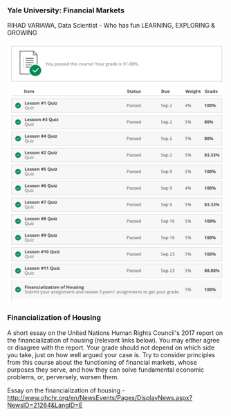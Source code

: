 ### Yale University: Financial Markets
RIHAD VARIAWA, Data Scientist - Who has fun LEARNING, EXPLORING & GROWING

<img src="./image_gallery/fm.png" width="750" height="600"/>

### Financialization of Housing
A short essay on the United Nations Human Rights Council's 2017 report on the financialization of housing (relevant links below). You may either agree or disagree with the report. Your grade should not depend on which side you take, just on how well argued your case is. Try to consider principles from this course about the functioning of financial markets, whose purposes they serve, and how they can solve fundamental economic problems, or, perversely, worsen them.

Essay on the financialization of housing - http://www.ohchr.org/en/NewsEvents/Pages/DisplayNews.aspx?NewsID=21264&LangID=E
